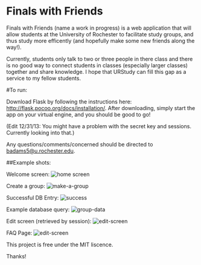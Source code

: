 Finals with Friends
==========

Finals with Friends (name a work in progress) is a web application that will allow students at the University of Rochester to facilitate 
study groups, and thus study more efficently (and hopefully make some new friends along the way!). 

Currently, students only talk to two or three people in there class and there is no good way to connect students in classes (especially larger classes) 
together and share knowledge. I hope that URStudy can fill this gap as a service to my fellow students.

#To run:

Download Flask by following the instructions here: http://flask.pocoo.org/docs/installation/. After downloading, simply start the app on your virtual engine, and you should be good to go! 

(Edit 12/31/13: You might have a problem with the secret key and sessions. Currently looking into that.)

Any questions/comments/concerned should be directed to badams5@u.rochester.edu.

##Example shots:

Welcome screen:
![home screen](https://raw.github.com/bramses/URStudying/master/urpics/Capture8.JPG)

Create a group:
![make-a-group](https://raw.github.com/bramses/URStudying/master/urpics/Capture6.JPG)

Successful DB Entry:
![success](https://raw.github.com/bramses/URStudying/master/urpics/Capture11.JPG)

Example database query:
![group-data](https://raw.github.com/bramses/URStudying/master/urpics/Capture7.JPG)

Edit screen (retrieved by session):
![edit-screen](https://raw.github.com/bramses/URStudying/master/urpics/Capture9.JPG)

FAQ Page:
![edit-screen](https://raw.github.com/bramses/URStudying/master/urpics/Capture10.JPG)



This project is free under the MIT liscence.

Thanks!
